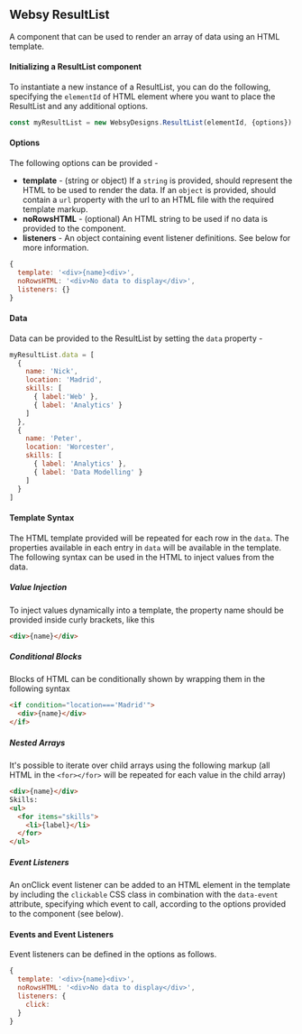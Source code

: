 ## Websy ResultList
A component that can be used to render an array of data using an HTML template.

#### Initializing a ResultList component
To instantiate a new instance of a ResultList, you can do the following, specifying the `elementId` of HTML element where you want to place the ResultList and any additional options.
``` javascript
const myResultList = new WebsyDesigns.ResultList(elementId, {options})
```

#### Options
The following options can be provided -
* **template** - (string or object) If a `string` is provided, should represent the HTML to be used to render the data. If an `object` is provided, should contain a `url` property with the url to an HTML file with the required template markup.
* **noRowsHTML** - (optional) An HTML string to be used if no data is provided to the component.
* **listeners** - An object containing event listener definitions. See below for more information.

```javascript
{
  template: '<div>{name}<div>',
  noRowsHTML: '<div>No data to display</div>',
  listeners: {}
}
```

#### Data
Data can be provided to the ResultList by setting the `data` property -
``` javascript
myResultList.data = [
  {
    name: 'Nick', 
    location: 'Madrid', 
    skills: [
      { label:'Web' },
      { label: 'Analytics' }
    ]
  }, 
  {
    name: 'Peter', 
    location: 'Worcester', 
    skills: [
      { label: 'Analytics' }, 
      { label: 'Data Modelling' }
    ]
  }
]
```

#### Template Syntax
The HTML template provided will be repeated for each row in the `data`. The properties available in each entry in `data` will be available in the template. The following syntax can be used in the HTML to inject values from the data.

##### Value Injection
To inject values dynamically into a template, the property name should be provided inside curly brackets, like this
```html
<div>{name}</div>
```

##### Conditional Blocks
Blocks of HTML can be conditionally shown by wrapping them in the following syntax
```html
<if condition="location==='Madrid'">
  <div>{name}</div>
</if>
```

##### Nested Arrays
It's possible to iterate over child arrays using the following markup (all HTML in the `<for></for>` will be repeated for each value in the child array)
```html
<div>{name}</div>
Skills:
<ul>
  <for items="skills">
    <li>{label}</li>
  </for>
</ul>
```

##### Event Listeners
An onClick event listener can be added to an HTML element in the template by including the `clickable` CSS class in combination with the `data-event` attribute, specifying which event to call, according to the options provided to the component (see below).

#### Events and Event Listeners
Event listeners can be defined in the options as follows.
```javascript
{
  template: '<div>{name}<div>',
  noRowsHTML: '<div>No data to display</div>',
  listeners: {
    click: 
  }
}
```
